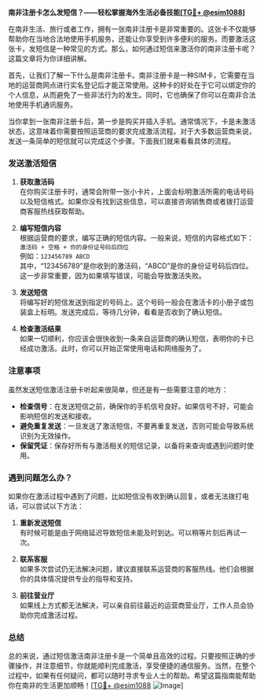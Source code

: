 **南非注册卡怎么发短信？——轻松掌握海外生活必备技能[[TG💪+ @esim1088](https://t.me/s/esim1088)]**

在南非生活、旅行或者工作，拥有一张南非注册卡是非常重要的。这张卡不仅能够帮助你在当地合法地使用手机服务，还能让你享受到许多便利的服务。而要激活这张卡，发短信是一种常见的方式。那么，如何通过短信来激活你的南非注册卡呢？这篇文章将为你详细讲解。

首先，让我们了解一下什么是南非注册卡。南非注册卡是一种SIM卡，它需要在当地的运营商网点进行实名登记后才能正常使用。这种卡的好处在于它可以绑定你的个人信息，从而避免了一些非法行为的发生。同时，它也确保了你可以在南非合法地使用手机通讯服务。

当你拿到一张南非注册卡后，第一步是购买并插入手机。通常情况下，卡是未激活状态，这意味着你需要按照运营商的要求完成激活流程。对于大多数运营商来说，发送一条简单的短信就可以完成这个步骤。下面我们就来看看具体的流程。

### 发送激活短信

1. **获取激活码**  
   在你购买注册卡时，通常会附带一张小卡片，上面会标明激活所需的电话号码以及短信格式。如果你没有找到这些信息，可以直接咨询销售商或者拨打运营商客服热线获取帮助。

2. **编写短信内容**  
   根据运营商的要求，编写正确的短信内容。一般来说，短信的内容格式如下：  
   `激活码 + 空格 + 你的身份证号码后四位`  
   例如：`123456789 ABCD`  
   其中，“123456789”是你收到的激活码，“ABCD”是你的身份证号码后四位。这一步非常重要，因为如果填写错误，可能会导致激活失败。

3. **发送短信**  
   将编写好的短信发送到指定的号码上。这个号码一般会在激活卡的小册子或包装盒上标明。发送完成后，等待几分钟，看看是否收到了确认短信。

4. **检查激活结果**  
   如果一切顺利，你应该会很快收到一条来自运营商的确认短信，表明你的卡已经成功激活。此时，你可以开始正常使用电话和网络服务了。

### 注意事项

虽然发送短信激活注册卡听起来很简单，但还是有一些需要注意的地方：

- **检查信号**：在发送短信之前，确保你的手机信号良好。如果信号不好，可能会影响短信的发送和接收。
- **避免重复发送**：一旦发送了激活短信，不要再重复发送，否则可能会导致系统识别为无效操作。
- **保留凭证**：保存好所有与激活相关的短信记录，以备将来查询或遇到问题时使用。

### 遇到问题怎么办？

如果你在激活过程中遇到了问题，比如短信没有收到确认回复，或者无法拨打电话，可以尝试以下方法：

1. **重新发送短信**  
   有时候可能是由于网络延迟导致短信未能及时到达。可以稍等片刻后再试一次。

2. **联系客服**  
   如果多次尝试仍无法解决问题，建议直接联系运营商的客服热线。他们会根据你的具体情况提供专业的指导和支持。

3. **前往营业厅**  
   如果线上方式都无法解决，可以亲自前往最近的运营商营业厅，工作人员会协助你完成激活过程。

### 总结

总的来说，通过短信激活南非注册卡是一个简单且高效的过程。只要按照正确的步骤操作，并注意细节，你就能顺利完成激活，享受便捷的通信服务。当然，在整个过程中，如果有任何疑问，都可以随时寻求专业人士的帮助。希望这篇指南能帮助你在南非的生活更加顺畅！[[TG💪+ @esim1088](https://t.me/s/esim1088) ![Image](https://i.postimg.cc/4NQfJmqS/Snipaste-2025-05-13-00-14-12.png)]